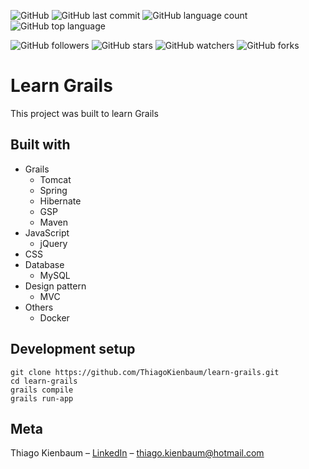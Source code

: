 ![GitHub](https://img.shields.io/github/license/ThiagoKienbaum/learn-grails)
![GitHub last commit](https://img.shields.io/github/last-commit/ThiagoKienbaum/learn-grails)
![GitHub language count](https://img.shields.io/github/languages/count/ThiagoKienbaum/learn-grails)
![GitHub top language](https://img.shields.io/github/languages/top/ThiagoKienbaum/learn-grails)


![GitHub followers](https://img.shields.io/github/followers/ThiagoKienbaum?label=Follow&style=social)
![GitHub stars](https://img.shields.io/github/stars/ThiagoKienbaum/learn-grails?style=social)
![GitHub watchers](https://img.shields.io/github/watchers/ThiagoKienbaum/learn-grails?style=social)
![GitHub forks](https://img.shields.io/github/forks/ThiagoKienbaum/learn-grails?style=social)


# Learn Grails

This project was built to learn Grails

## Built with
* Grails
    - Tomcat
    - Spring
    - Hibernate
    - GSP
    - Maven
* JavaScript
    - jQuery
* CSS    
* Database
    - MySQL    
* Design pattern
    - MVC
* Others    
    - Docker    
    
## Development setup

```
git clone https://github.com/ThiagoKienbaum/learn-grails.git 
cd learn-grails
grails compile
grails run-app
```  
  
## Meta

Thiago Kienbaum – [LinkedIn](https://www.linkedin.com/in/thiago-kienbaum/) – thiago.kienbaum@hotmail.com